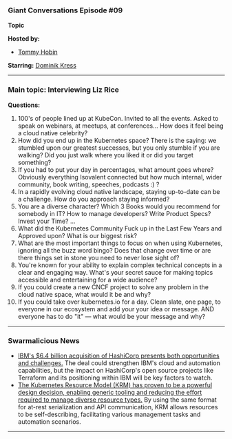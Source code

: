 ### Giant Conversations Episode #09

**Topic** 



**Hosted by:** 

* [Tommy Hobin](https://twitter.com/tommyhobin)

**Starring:** [Dominik Kress](https://www.linkedin.com/in/dominik-kress-33a540174/)



------------------------------------------------------------------------------------------------------------------------------
### Main topic: Interviewing Liz Rice

**Questions:**

1. 100's of people lined up at KubeCon. Invited to all the events. Asked to speak on webinars, at meetups, at conferences... How does it feel being a cloud native celebrity? 
2. How did you end up in the Kubernetes space? There is the saying: we stumbled upon our greatest successes, but you only stumble if you are walking? Did you just walk where you liked it or did you target something?
3. If you had to put your day in percentages, what amount goes where? Obviously everything Isovalent connected but how much internal, wider community, book writing, speeches, podcasts :) ?
4. In a rapidly evolving cloud native landscape, staying up-to-date can be a challenge. How do you approach staying informed?
5. You are a diverse character? Which 3 Books would you recommend for somebody in IT? How to manage developers? Write Product Specs? Invest your Time? ...
6. What did the Kubernetes Community Fuck up in the Last Few Years and Approved upon? What is our biggest risk?
7. What are the most important things to focus on when using Kubernetes, ignoring all the buzz word bingo? Does that change over time or are there things set in stone you need to never lose sight of?
9. You're known for your ability to explain complex technical concepts in a clear and engaging way. What's your secret sauce for making topics accessible and entertaining for a wide audience?
10. If you could create a new CNCF project to solve any problem in the cloud native space, what would it be and why?
11. If you could take over kubernetes.io for a day. Clean slate, one page, to everyone in our ecosystem and add your your idea or message. AND everyone has to do "it" — what would be your message and why?


------------------------------------------------------------------------------------------------------------------------------

### Swarmalicious News 

- [IBM's $6.4 billion acquisition of HashiCorp presents both opportunities and challenges.](https://medium.com/@fintanr/on-ibm-acquiring-hashicorp-c9c73a40d20c) The deal could strengthen IBM's cloud and automation capabilities, but the impact on HashiCorp's open source projects like Terraform and its positioning within IBM will be key factors to watch. 
- [The Kubernetes Resource Model (KRM) has proven to be a powerful design decision, enabling generic tooling and reducing the effort required to manage diverse resource types.](https://medium.com/@bgrant0607/on-using-the-kubernetes-resource-model-for-declarative-configuration-a5dd11b99546) By using the same format for at-rest serialization and API communication, KRM allows resources to be self-describing, facilitating various management tasks and automation scenarios.
  


------------------------------------------------------------------------------------------------------------------------------


